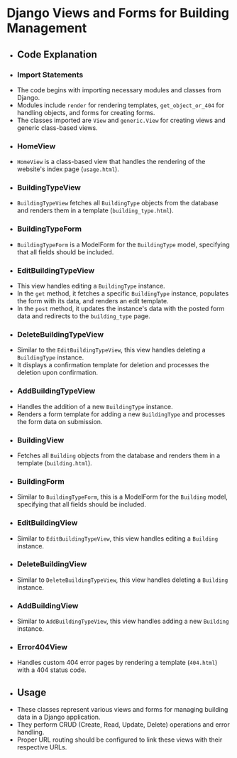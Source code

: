 # Django Views and Forms for Building Management
- ## Code Explanation
- ### Import Statements
- The code begins with importing necessary modules and classes from Django.
- Modules include `render` for rendering templates, `get_object_or_404` for handling objects, and forms for creating forms.
- The classes imported are `View` and `generic.View` for creating views and generic class-based views.
- ### HomeView
- `HomeView` is a class-based view that handles the rendering of the website's index page (`usage.html`).
- ### BuildingTypeView
- `BuildingTypeView` fetches all `BuildingType` objects from the database and renders them in a template (`building_type.html`).
- ### BuildingTypeForm
- `BuildingTypeForm` is a ModelForm for the `BuildingType` model, specifying that all fields should be included.
- ### EditBuildingTypeView
- This view handles editing a `BuildingType` instance.
- In the `get` method, it fetches a specific `BuildingType` instance, populates the form with its data, and renders an edit template.
- In the `post` method, it updates the instance's data with the posted form data and redirects to the `building_type` page.
- ### DeleteBuildingTypeView
- Similar to the `EditBuildingTypeView`, this view handles deleting a `BuildingType` instance.
- It displays a confirmation template for deletion and processes the deletion upon confirmation.
- ### AddBuildingTypeView
- Handles the addition of a new `BuildingType` instance.
- Renders a form template for adding a new `BuildingType` and processes the form data on submission.
- ### BuildingView
- Fetches all `Building` objects from the database and renders them in a template (`building.html`).
- ### BuildingForm
- Similar to `BuildingTypeForm`, this is a ModelForm for the `Building` model, specifying that all fields should be included.
- ### EditBuildingView
- Similar to `EditBuildingTypeView`, this view handles editing a `Building` instance.
- ### DeleteBuildingView
- Similar to `DeleteBuildingTypeView`, this view handles deleting a `Building` instance.
- ### AddBuildingView
- Similar to `AddBuildingTypeView`, this view handles adding a new `Building` instance.
- ### Error404View
- Handles custom 404 error pages by rendering a template (`404.html`) with a 404 status code.
- ## Usage
- These classes represent various views and forms for managing building data in a Django application.
- They perform CRUD (Create, Read, Update, Delete) operations and error handling.
- Proper URL routing should be configured to link these views with their respective URLs.